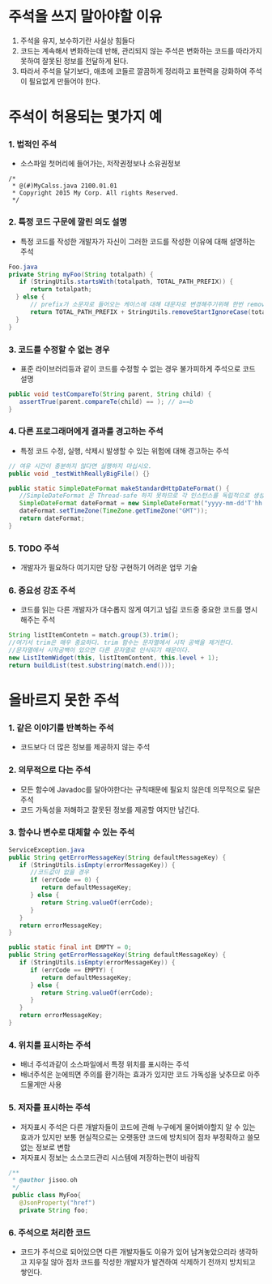 # 주석을 쓰지 말아야할 이유
1. 주석을 유지, 보수하기란 사실상 힘들다
2. 코드는 계속해서 변화하는데 반해, 관리되지 않는 주석은 변화하는 코드를 따라가지 못하여 잘못된 정보를 전달하게 된다.
3. 따라서 주석을 달기보다, 애초에 코들르 깔끔하게 정리하고 표현력을 강화하여 주석이 필요없게 만들어야 한다.

# 주석이 허용되는 몇가지 예
### 1. 법적인 주석
   * 소스파일 첫머리에 들어가는, 저작권정보나 소유권정보
```
/*  
 * @(#)MyCalss.java 2100.01.01 
 * Copyright 2015 My Corp. All rights Reserved.  
 */
```
### 2. 특정 코드 구문에 깔린 의도 설명
   * 특정 코드를 작성한 개발자가 자신이 그러한 코드를 작성한 이유에 대해 설명하는 주석
```JAVA
Foo.java
private String myFoo(String totalpath) {  
   if (StringUtils.startsWith(totalpath, TOTAL_PATH_PREFIX)) {  
      return totalpath;  
  } else {  
      // prefix가 소문자로 들어오는 케이스에 대해 대문자로 변경해주기위해 한번 remove 해준다.  
      return TOTAL_PATH_PREFIX + StringUtils.removeStartIgnoreCase(totalpath, TOTAL_PATH_PREFIX);  
  }
}
```
### 3. 코드를 수정할 수 없는 경우
   * 표준 라이브러리등과 같이 코드를 수정할 수 없는 경우 불가피하게 주석으로 코드 설명
```JAVA
public void testCompareTo(String parent, String child) {
   assertTrue(parent.compareTe(child) == );	// a==b
}
```
### 4. 다른 프로그래머에게 결과를 경고하는 주석
   * 특정 코드 수정, 실행, 삭제시 발생할 수 있는 위험에 대해 경고하는 주석
```JAVA
// 여유 시간이 충분하지 않다면 실행하지 마십시오.
public void _testWithReallyBigFile() {}

public static SimpleDateFormat makeStandardHttpDateFormat() {
   //SimpleDateFormat 은 Thread-safe 하지 못하므로 각 인스턴스를 독립적으로 생성해야한다.
   SimpleDateFormat dateFormat = new SimpleDateFormat("yyyy-mm-dd'T'hh.MM.ss ZZ");
   dateFormat.setTimeZone(TimeZone.getTimeZone("GMT"));
   return dateFormat;
}
```

### 5. TODO 주석
* 개발자가 필요하다 여기지만 당장 구현하기 어려운 업무 기술

### 6. 중요성 강조 주석
* 코드를 읽는 다른 개발자가 대수롭지 않게 여기고 넘길 코드중 중요한 코드를 명시해주는 주석
```JAVA
String listItemContetn = match.group(3).trim();
//여기서 trim은 매우 중요하다. trim 함수는 문자열에서 시작 공백을 제거한다.
//문자열에서 시작공백이 있으면 다른 문자열로 인식되기 때문이다. 
new ListItemWidget(this, listItemContent, this.level + 1);
return buildList(test.substring(match.end()));
```

# 올바르지 못한 주석
### 1. 같은 이야기를 반복하는 주석
   * 코드보다 더 많은 정보를 제공하지 않는 주석
### 2. 의무적으로 다는 주석
   * 모든 함수에 Javadoc를 달아야한다는 규칙때문에 필요치 않은데 의무적으로 달은 주석
   * 코드 가독성을 저해하고 잘못된 정보를 제공할 여지만 남긴다.

### 3. 함수나 변수로 대체할 수 있는 주석
```JAVA
ServiceException.java
public String getErrorMessageKey(String defaultMessageKey) {  
   if (StringUtils.isEmpty(errorMessageKey)) {  
      //코드값이 없을 경우  
      if (errCode == 0) {  
         return defaultMessageKey;  
      } else {  
         return String.valueOf(errCode);  
      }  
   }  
   return errorMessageKey;  
}
```
```JAVA
public static final int EMPTY = 0;
public String getErrorMessageKey(String defaultMessageKey) {  
   if (StringUtils.isEmpty(errorMessageKey)) {  
      if (errCode == EMPTY) {  
         return defaultMessageKey;  
      } else {  
         return String.valueOf(errCode);  
      }  
   }  
   return errorMessageKey;  
}
```
### 4. 위치를 표시하는 주석
* 배너 주석과같이 소스파일에서 특정 위치를 표시하는 주석
* 배너주석은 눈에띄면 주의를 환기하는 효과가 있지만 코드 가독성을 낮추므로 아주 드물게만 사용

### 5. 저자를 표시하는 주석
* 저자표시 주석은 다른 개발자들이 코드에 관해 누구에게 물어봐야할지 알 수 있는 효과가 있지만 보통 현실적으로는 오랫동안 코드에 방치되어 점차 부정확하고 쓸모없는 정보로 변함
* 저자표시 정보는 소스코드관리 시스템에 저장하는편이 바람직
```JAVA
/**  
 * @author jisoo.oh  
 */
 public class MyFoo{  
   @JsonProperty("href")  
   private String foo;
```
### 6. 주석으로  처리한 코드
* 코드가 주석으로 되어있으면 다른 개발자들도 이유가 있어 남겨놓았으리라 생각하고 지우질 않아 점차 코드를 작성한 개발자가 발견하여 삭제하기 전까지 방치되고 쌓인다.